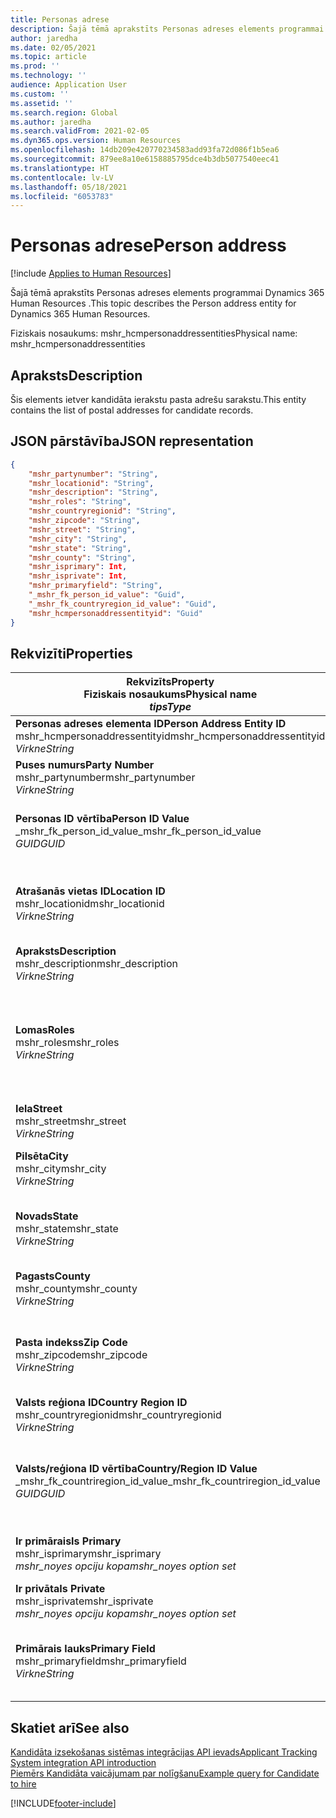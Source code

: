 ```yaml
---
title: Personas adrese
description: Šajā tēmā aprakstīts Personas adreses elements programmai Dynamics 365 Human Resources .
author: jaredha
ms.date: 02/05/2021
ms.topic: article
ms.prod: ''
ms.technology: ''
audience: Application User
ms.custom: ''
ms.assetid: ''
ms.search.region: Global
ms.author: jaredha
ms.search.validFrom: 2021-02-05
ms.dyn365.ops.version: Human Resources
ms.openlocfilehash: 14db209e420770234583add93fa72d086f1b5ea6
ms.sourcegitcommit: 879ee8a10e6158885795dce4b3db5077540eec41
ms.translationtype: HT
ms.contentlocale: lv-LV
ms.lasthandoff: 05/18/2021
ms.locfileid: "6053783"
---
```

# <a name="person-address"></a><span data-ttu-id="2c8f7-103">Personas adrese</span><span class="sxs-lookup"><span data-stu-id="2c8f7-103">Person address</span></span>

[!include [Applies to Human Resources](../includes/applies-to-hr.md)]

<span data-ttu-id="2c8f7-104">Šajā tēmā aprakstīts Personas adreses elements programmai Dynamics 365 Human Resources .</span><span class="sxs-lookup"><span data-stu-id="2c8f7-104">This topic describes the Person address entity for Dynamics 365 Human Resources.</span></span>

<span data-ttu-id="2c8f7-105">Fiziskais nosaukums: mshr_hcmpersonaddressentities</span><span class="sxs-lookup"><span data-stu-id="2c8f7-105">Physical name: mshr_hcmpersonaddressentities</span></span>

## <a name="description"></a><span data-ttu-id="2c8f7-106">Apraksts</span><span class="sxs-lookup"><span data-stu-id="2c8f7-106">Description</span></span>

<span data-ttu-id="2c8f7-107">Šis elements ietver kandidāta ierakstu pasta adrešu sarakstu.</span><span class="sxs-lookup"><span data-stu-id="2c8f7-107">This entity contains the list of postal addresses for candidate records.</span></span>

## <a name="json-representation"></a><span data-ttu-id="2c8f7-108">JSON pārstāvība</span><span class="sxs-lookup"><span data-stu-id="2c8f7-108">JSON representation</span></span>

```json
{
    "mshr_partynumber": "String",
    "mshr_locationid": "String",
    "mshr_description": "String",
    "mshr_roles": "String",
    "mshr_countryregionid": "String",
    "mshr_zipcode": "String",
    "mshr_street": "String",
    "mshr_city": "String",
    "mshr_state": "String",
    "mshr_county": "String",
    "mshr_isprimary": Int,
    "mshr_isprivate": Int,
    "mshr_primaryfield": "String",
    "_mshr_fk_person_id_value": "Guid",
    "_mshr_fk_countryregion_id_value": "Guid",
    "mshr_hcmpersonaddressentityid": "Guid"
}
```

## <a name="properties"></a><span data-ttu-id="2c8f7-109">Rekvizīti</span><span class="sxs-lookup"><span data-stu-id="2c8f7-109">Properties</span></span>

| <span data-ttu-id="2c8f7-110">Rekvizīts</span><span class="sxs-lookup"><span data-stu-id="2c8f7-110">Property</span></span><br><span data-ttu-id="2c8f7-111">**Fiziskais nosaukums**</span><span class="sxs-lookup"><span data-stu-id="2c8f7-111">**Physical name**</span></span><br><span data-ttu-id="2c8f7-112">**_tips_**</span><span class="sxs-lookup"><span data-stu-id="2c8f7-112">**_Type_**</span></span> | <span data-ttu-id="2c8f7-113">Izmantot</span><span class="sxs-lookup"><span data-stu-id="2c8f7-113">Use</span></span> | <span data-ttu-id="2c8f7-114">Apraksts</span><span class="sxs-lookup"><span data-stu-id="2c8f7-114">Description</span></span> |
| --- | --- | --- |
| <span data-ttu-id="2c8f7-115">**Personas adreses elementa ID**</span><span class="sxs-lookup"><span data-stu-id="2c8f7-115">**Person Address Entity ID**</span></span><br><span data-ttu-id="2c8f7-116">mshr_hcmpersonaddressentityid</span><span class="sxs-lookup"><span data-stu-id="2c8f7-116">mshr_hcmpersonaddressentityid</span></span><br><span data-ttu-id="2c8f7-117">*Virkne*</span><span class="sxs-lookup"><span data-stu-id="2c8f7-117">*String*</span></span> | <span data-ttu-id="2c8f7-118">Tikai lasāms</span><span class="sxs-lookup"><span data-stu-id="2c8f7-118">Read-only</span></span><br><span data-ttu-id="2c8f7-119">Obligāts</span><span class="sxs-lookup"><span data-stu-id="2c8f7-119">Required</span></span> | <span data-ttu-id="2c8f7-120">Sistēmas ģenerēts unikāls identifikators elementa ierakstam.</span><span class="sxs-lookup"><span data-stu-id="2c8f7-120">System-generated unique identifier for the entity record.</span></span> |
| <span data-ttu-id="2c8f7-121">**Puses numurs**</span><span class="sxs-lookup"><span data-stu-id="2c8f7-121">**Party Number**</span></span><br><span data-ttu-id="2c8f7-122">mshr_partynumber</span><span class="sxs-lookup"><span data-stu-id="2c8f7-122">mshr_partynumber</span></span><br><span data-ttu-id="2c8f7-123">*Virkne*</span><span class="sxs-lookup"><span data-stu-id="2c8f7-123">*String*</span></span> | <span data-ttu-id="2c8f7-124">Lasīt/rakstīt</span><span class="sxs-lookup"><span data-stu-id="2c8f7-124">Read/write</span></span><br><span data-ttu-id="2c8f7-125">Obligāts</span><span class="sxs-lookup"><span data-stu-id="2c8f7-125">Required</span></span> | <span data-ttu-id="2c8f7-126">Saistītās puses (personas) ieraksta ID.</span><span class="sxs-lookup"><span data-stu-id="2c8f7-126">The ID of the associated party (person) record.</span></span> |
| <span data-ttu-id="2c8f7-127">**Personas ID vērtība**</span><span class="sxs-lookup"><span data-stu-id="2c8f7-127">**Person ID Value**</span></span><br><span data-ttu-id="2c8f7-128">_mshr_fk_person_id_value</span><span class="sxs-lookup"><span data-stu-id="2c8f7-128">_mshr_fk_person_id_value</span></span><br><span data-ttu-id="2c8f7-129">*GUID*</span><span class="sxs-lookup"><span data-stu-id="2c8f7-129">*GUID*</span></span> | <span data-ttu-id="2c8f7-130">Tikai lasāms</span><span class="sxs-lookup"><span data-stu-id="2c8f7-130">Read-only</span></span><br><span data-ttu-id="2c8f7-131">Obligāts</span><span class="sxs-lookup"><span data-stu-id="2c8f7-131">Required</span></span><br><span data-ttu-id="2c8f7-132">Ārējā atslēga: mshr_dirpersonentity mshr_dirpersonentityid</span><span class="sxs-lookup"><span data-stu-id="2c8f7-132">Foreign key: mshr_dirpersonentityid of mshr_dirpersonentity</span></span> | <span data-ttu-id="2c8f7-133">Sistēmas ģenerēts puses (personas) elementa ieraksta identifikators.</span><span class="sxs-lookup"><span data-stu-id="2c8f7-133">The system-generated identifier of the party (person) entity record.</span></span> |
| <span data-ttu-id="2c8f7-134">**Atrašanās vietas ID**</span><span class="sxs-lookup"><span data-stu-id="2c8f7-134">**Location ID**</span></span><br><span data-ttu-id="2c8f7-135">mshr_locationid</span><span class="sxs-lookup"><span data-stu-id="2c8f7-135">mshr_locationid</span></span><br><span data-ttu-id="2c8f7-136">*Virkne*</span><span class="sxs-lookup"><span data-stu-id="2c8f7-136">*String*</span></span> | <span data-ttu-id="2c8f7-137">Lasīt/rakstīt</span><span class="sxs-lookup"><span data-stu-id="2c8f7-137">Read/write</span></span><br><span data-ttu-id="2c8f7-138">Obligāts</span><span class="sxs-lookup"><span data-stu-id="2c8f7-138">Required</span></span> | <span data-ttu-id="2c8f7-139">Adreses ieraksta atrašanās vietas ID.</span><span class="sxs-lookup"><span data-stu-id="2c8f7-139">The location ID of the address record.</span></span> <span data-ttu-id="2c8f7-140">Iestatīt mshr_logisticspostaladdresslocationcdsentity elementā.</span><span class="sxs-lookup"><span data-stu-id="2c8f7-140">Set up in mshr_logisticspostaladdresslocationcdsentity entity.</span></span> |
| <span data-ttu-id="2c8f7-141">**Apraksts**</span><span class="sxs-lookup"><span data-stu-id="2c8f7-141">**Description**</span></span><br><span data-ttu-id="2c8f7-142">mshr_description</span><span class="sxs-lookup"><span data-stu-id="2c8f7-142">mshr_description</span></span><br><span data-ttu-id="2c8f7-143">*Virkne*</span><span class="sxs-lookup"><span data-stu-id="2c8f7-143">*String*</span></span> | <span data-ttu-id="2c8f7-144">Lasīt/rakstīt</span><span class="sxs-lookup"><span data-stu-id="2c8f7-144">Read/write</span></span><br><span data-ttu-id="2c8f7-145">Obligāts</span><span class="sxs-lookup"><span data-stu-id="2c8f7-145">Required</span></span> | <span data-ttu-id="2c8f7-146">Kandidāta adreses apraksts.</span><span class="sxs-lookup"><span data-stu-id="2c8f7-146">A description of the candidate’s address.</span></span> |
| <span data-ttu-id="2c8f7-147">**Lomas**</span><span class="sxs-lookup"><span data-stu-id="2c8f7-147">**Roles**</span></span><br><span data-ttu-id="2c8f7-148">mshr_roles</span><span class="sxs-lookup"><span data-stu-id="2c8f7-148">mshr_roles</span></span><br><span data-ttu-id="2c8f7-149">*Virkne*</span><span class="sxs-lookup"><span data-stu-id="2c8f7-149">*String*</span></span> | <span data-ttu-id="2c8f7-150">Lasīt/rakstīt</span><span class="sxs-lookup"><span data-stu-id="2c8f7-150">Read/write</span></span><br><span data-ttu-id="2c8f7-151">Obligāts</span><span class="sxs-lookup"><span data-stu-id="2c8f7-151">Required</span></span> | <span data-ttu-id="2c8f7-152">Šai adresei piešķirtās lomas.</span><span class="sxs-lookup"><span data-stu-id="2c8f7-152">The roles assigned for this address.</span></span> <span data-ttu-id="2c8f7-153">Var piešķirt vairāk nekā vienu lomu.</span><span class="sxs-lookup"><span data-stu-id="2c8f7-153">More than one role can be assigned.</span></span> <span data-ttu-id="2c8f7-154">Katra loma ir jāatdala ar semikolu.</span><span class="sxs-lookup"><span data-stu-id="2c8f7-154">Each role should be separated by a semicolon.</span></span> <span data-ttu-id="2c8f7-155">Derīgas vērtības, kas mshr_logisticslocationroleentity elementā.</span><span class="sxs-lookup"><span data-stu-id="2c8f7-155">Valid values contained in the mshr_logisticslocationroleentity entity.</span></span> |
| <span data-ttu-id="2c8f7-156">**Iela**</span><span class="sxs-lookup"><span data-stu-id="2c8f7-156">**Street**</span></span><br><span data-ttu-id="2c8f7-157">mshr_street</span><span class="sxs-lookup"><span data-stu-id="2c8f7-157">mshr_street</span></span><br><span data-ttu-id="2c8f7-158">*Virkne*</span><span class="sxs-lookup"><span data-stu-id="2c8f7-158">*String*</span></span> | <span data-ttu-id="2c8f7-159">Lasīt/rakstīt</span><span class="sxs-lookup"><span data-stu-id="2c8f7-159">Read/write</span></span><br><span data-ttu-id="2c8f7-160">Neobligāti</span><span class="sxs-lookup"><span data-stu-id="2c8f7-160">Optional</span></span> | <span data-ttu-id="2c8f7-161">Ielas numurs.</span><span class="sxs-lookup"><span data-stu-id="2c8f7-161">The street number.</span></span> |
| <span data-ttu-id="2c8f7-162">**Pilsēta**</span><span class="sxs-lookup"><span data-stu-id="2c8f7-162">**City**</span></span><br><span data-ttu-id="2c8f7-163">mshr_city</span><span class="sxs-lookup"><span data-stu-id="2c8f7-163">mshr_city</span></span><br><span data-ttu-id="2c8f7-164">*Virkne*</span><span class="sxs-lookup"><span data-stu-id="2c8f7-164">*String*</span></span> | <span data-ttu-id="2c8f7-165">Lasīt/rakstīt</span><span class="sxs-lookup"><span data-stu-id="2c8f7-165">Read/write</span></span><br><span data-ttu-id="2c8f7-166">Neobligāti</span><span class="sxs-lookup"><span data-stu-id="2c8f7-166">Optional</span></span> | <span data-ttu-id="2c8f7-167">Adreses pilsēta.</span><span class="sxs-lookup"><span data-stu-id="2c8f7-167">The city of the address.</span></span> <span data-ttu-id="2c8f7-168">Iestatīt mshr_logisticsaddresscityentity elementā.</span><span class="sxs-lookup"><span data-stu-id="2c8f7-168">Set up in mshr_logisticsaddresscityentity entity.</span></span> |
| <span data-ttu-id="2c8f7-169">**Novads**</span><span class="sxs-lookup"><span data-stu-id="2c8f7-169">**State**</span></span><br><span data-ttu-id="2c8f7-170">mshr_state</span><span class="sxs-lookup"><span data-stu-id="2c8f7-170">mshr_state</span></span><br><span data-ttu-id="2c8f7-171">*Virkne*</span><span class="sxs-lookup"><span data-stu-id="2c8f7-171">*String*</span></span> | <span data-ttu-id="2c8f7-172">Lasīt/rakstīt</span><span class="sxs-lookup"><span data-stu-id="2c8f7-172">Read/write</span></span><br><span data-ttu-id="2c8f7-173">Neobligāti</span><span class="sxs-lookup"><span data-stu-id="2c8f7-173">Optional</span></span> | <span data-ttu-id="2c8f7-174">Administratīvais apgabals adresē.</span><span class="sxs-lookup"><span data-stu-id="2c8f7-174">The state of the address.</span></span> <span data-ttu-id="2c8f7-175">Iestatīt mshr_logisticsaddressstateentity elementā.</span><span class="sxs-lookup"><span data-stu-id="2c8f7-175">Set up in mshr_logisticsaddressstateentity entity.</span></span> |
| <span data-ttu-id="2c8f7-176">**Pagasts**</span><span class="sxs-lookup"><span data-stu-id="2c8f7-176">**County**</span></span><br><span data-ttu-id="2c8f7-177">mshr_county</span><span class="sxs-lookup"><span data-stu-id="2c8f7-177">mshr_county</span></span><br><span data-ttu-id="2c8f7-178">*Virkne*</span><span class="sxs-lookup"><span data-stu-id="2c8f7-178">*String*</span></span> | <span data-ttu-id="2c8f7-179">Lasīt/rakstīt</span><span class="sxs-lookup"><span data-stu-id="2c8f7-179">Read/write</span></span><br><span data-ttu-id="2c8f7-180">Neobligāti</span><span class="sxs-lookup"><span data-stu-id="2c8f7-180">Optional</span></span> | <span data-ttu-id="2c8f7-181">Adreses apgabals.</span><span class="sxs-lookup"><span data-stu-id="2c8f7-181">The county of the address.</span></span> <span data-ttu-id="2c8f7-182">Iestatīt mshr_logisticsaddresscountyentity elementā.</span><span class="sxs-lookup"><span data-stu-id="2c8f7-182">Set up in mshr_logisticsaddresscountyentity entity.</span></span> |
| <span data-ttu-id="2c8f7-183">**Pasta indekss**</span><span class="sxs-lookup"><span data-stu-id="2c8f7-183">**Zip Code**</span></span><br><span data-ttu-id="2c8f7-184">mshr_zipcode</span><span class="sxs-lookup"><span data-stu-id="2c8f7-184">mshr_zipcode</span></span><br><span data-ttu-id="2c8f7-185">*Virkne*</span><span class="sxs-lookup"><span data-stu-id="2c8f7-185">*String*</span></span> | <span data-ttu-id="2c8f7-186">Lasīt/rakstīt</span><span class="sxs-lookup"><span data-stu-id="2c8f7-186">Read/write</span></span><br><span data-ttu-id="2c8f7-187">Neobligāti</span><span class="sxs-lookup"><span data-stu-id="2c8f7-187">Optional</span></span> | <span data-ttu-id="2c8f7-188">Adreses ZIP/ pasta indekss.</span><span class="sxs-lookup"><span data-stu-id="2c8f7-188">The zip/postal code of the address.</span></span> <span data-ttu-id="2c8f7-189">Iestatīt mshr_logisticsaddresspostalcodeentity elementā.</span><span class="sxs-lookup"><span data-stu-id="2c8f7-189">Set up in mshr_logisticsaddresspostalcodeentity entity.</span></span> |
| <span data-ttu-id="2c8f7-190">**Valsts reģiona ID**</span><span class="sxs-lookup"><span data-stu-id="2c8f7-190">**Country Region ID**</span></span><br><span data-ttu-id="2c8f7-191">mshr_countryregionid</span><span class="sxs-lookup"><span data-stu-id="2c8f7-191">mshr_countryregionid</span></span><br><span data-ttu-id="2c8f7-192">*Virkne*</span><span class="sxs-lookup"><span data-stu-id="2c8f7-192">*String*</span></span> | <span data-ttu-id="2c8f7-193">Lasīt/rakstīt</span><span class="sxs-lookup"><span data-stu-id="2c8f7-193">Read/write</span></span><br><span data-ttu-id="2c8f7-194">Neobligāti</span><span class="sxs-lookup"><span data-stu-id="2c8f7-194">Optional</span></span> | <span data-ttu-id="2c8f7-195">Adreses valsts vai reģions.</span><span class="sxs-lookup"><span data-stu-id="2c8f7-195">The country or region of the address.</span></span> |
| <span data-ttu-id="2c8f7-196">**Valsts/reģiona ID vērtība**</span><span class="sxs-lookup"><span data-stu-id="2c8f7-196">**Country/Region ID Value**</span></span><br><span data-ttu-id="2c8f7-197">_mshr_fk_countriregion_id_value</span><span class="sxs-lookup"><span data-stu-id="2c8f7-197">_mshr_fk_countriregion_id_value</span></span><br><span data-ttu-id="2c8f7-198">*GUID*</span><span class="sxs-lookup"><span data-stu-id="2c8f7-198">*GUID*</span></span> | <span data-ttu-id="2c8f7-199">Tikai lasāms</span><span class="sxs-lookup"><span data-stu-id="2c8f7-199">Read-only</span></span><br><span data-ttu-id="2c8f7-200">Neobligāti</span><span class="sxs-lookup"><span data-stu-id="2c8f7-200">Optional</span></span><br><span data-ttu-id="2c8f7-201">Ārējā atslēga: mshr_logisticsaddresscountryregionentity mshr_logisticaddresscountryregionentityid</span><span class="sxs-lookup"><span data-stu-id="2c8f7-201">Foreign key: mshr_logisticaddresscountryregionentityid of mshr_logisticsaddresscountryregionentity</span></span> | <span data-ttu-id="2c8f7-202">Sistēmas ģenerēts unikālais adreses valsts/reģiona identifikators.</span><span class="sxs-lookup"><span data-stu-id="2c8f7-202">System-generated unique identifier of the country/region of the address.</span></span> |
| <span data-ttu-id="2c8f7-203">**Ir primārais**</span><span class="sxs-lookup"><span data-stu-id="2c8f7-203">**Is Primary**</span></span><br><span data-ttu-id="2c8f7-204">mshr_isprimary</span><span class="sxs-lookup"><span data-stu-id="2c8f7-204">mshr_isprimary</span></span><br><span data-ttu-id="2c8f7-205">*mshr_noyes opciju kopa*</span><span class="sxs-lookup"><span data-stu-id="2c8f7-205">*mshr_noyes option set*</span></span> | <span data-ttu-id="2c8f7-206">Lasīt/rakstīt</span><span class="sxs-lookup"><span data-stu-id="2c8f7-206">Read/write</span></span><br><span data-ttu-id="2c8f7-207">Obligāts</span><span class="sxs-lookup"><span data-stu-id="2c8f7-207">Required</span></span> | <span data-ttu-id="2c8f7-208">Nosaka, vai šī adrese ir definētās lomas personas primārā adrese.</span><span class="sxs-lookup"><span data-stu-id="2c8f7-208">Identifies whether this address is the primary address for the person of the defined role.</span></span> |
| <span data-ttu-id="2c8f7-209">**Ir privāta**</span><span class="sxs-lookup"><span data-stu-id="2c8f7-209">**Is Private**</span></span><br><span data-ttu-id="2c8f7-210">mshr_isprivate</span><span class="sxs-lookup"><span data-stu-id="2c8f7-210">mshr_isprivate</span></span><br><span data-ttu-id="2c8f7-211">*mshr_noyes opciju kopa*</span><span class="sxs-lookup"><span data-stu-id="2c8f7-211">*mshr_noyes option set*</span></span> | <span data-ttu-id="2c8f7-212">Lasīt/rakstīt</span><span class="sxs-lookup"><span data-stu-id="2c8f7-212">Read/write</span></span><br><span data-ttu-id="2c8f7-213">Obligāts</span><span class="sxs-lookup"><span data-stu-id="2c8f7-213">Required</span></span> | <span data-ttu-id="2c8f7-214">Norāda, vai šī adrese ir fiziskas personas adrese.</span><span class="sxs-lookup"><span data-stu-id="2c8f7-214">Identifies whether this address is a private address for the person.</span></span> |
| <span data-ttu-id="2c8f7-215">**Primārais lauks**</span><span class="sxs-lookup"><span data-stu-id="2c8f7-215">**Primary Field**</span></span><br><span data-ttu-id="2c8f7-216">mshr_primaryfield</span><span class="sxs-lookup"><span data-stu-id="2c8f7-216">mshr_primaryfield</span></span><br><span data-ttu-id="2c8f7-217">*Virkne*</span><span class="sxs-lookup"><span data-stu-id="2c8f7-217">*String*</span></span> | <span data-ttu-id="2c8f7-218">Tikai lasāms</span><span class="sxs-lookup"><span data-stu-id="2c8f7-218">Read-only</span></span><br><span data-ttu-id="2c8f7-219">Obligāts</span><span class="sxs-lookup"><span data-stu-id="2c8f7-219">Required</span></span> | <span data-ttu-id="2c8f7-220">Lauks, kas tiek izmantots kā elementa ieraksta primārais identifikators.</span><span class="sxs-lookup"><span data-stu-id="2c8f7-220">Field used as a primary identifier of the entity record.</span></span> <span data-ttu-id="2c8f7-221">Puses numura un atrašanās vietas ID kombinācija.</span><span class="sxs-lookup"><span data-stu-id="2c8f7-221">Combination of party number and location ID.</span></span> |

## <a name="see-also"></a><span data-ttu-id="2c8f7-222">Skatiet arī</span><span class="sxs-lookup"><span data-stu-id="2c8f7-222">See also</span></span>

[<span data-ttu-id="2c8f7-223">Kandidāta izsekošanas sistēmas integrācijas API ievads</span><span class="sxs-lookup"><span data-stu-id="2c8f7-223">Applicant Tracking System integration API introduction</span></span>](hr-admin-integration-ats-api-introduction.md)<br>
[<span data-ttu-id="2c8f7-224">Piemērs Kandidāta vaicājumam par nolīgšanu</span><span class="sxs-lookup"><span data-stu-id="2c8f7-224">Example query for Candidate to hire</span></span>](hr-admin-integration-ats-api-candidate-to-hire-example-query.md)



[!INCLUDE[footer-include](../includes/footer-banner.md)]